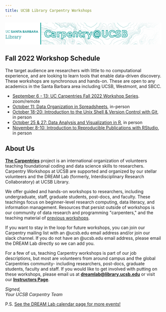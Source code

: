 ```yaml
---
title: UCSB Library Carpentry Workshops
---
```

![carpentry logo](fig/banner-carpentry.png)

## Fall 2022 Workshop Schedule

The target audience are researchers with little to no computational experience, and are looking to learn tools that enable data-driven discovery. These workshops are synchronous and hands-on. These are open to any academics in the Santa Barbara area including UCSB, Westmont, and SBCC.  

- [September 6 - 13: UC Carpentries Fall 2022 Workshop Series](https://ti.to/ucsd-carpentries/uc-carpentries-fall-workshop-2022). zoom/remote
- [October 11: Data Organization in Spreadsheets](https://ucsbcarpentry.github.io/2022-10-11-ucsb-spreadsheets/), in-person
- [October 18-20: Introduction to the Unix Shell & Version Control with Git](https://ucsbcarpentry.github.io/2022-10-18-ucsb-bash-git/), in person
- [October 25 & 27: Data Analysis and Visualization in R](https://ucsbcarpentry.github.io/2022-10-25-ucsb-intro-R/), in person
- [November 8-10: Introduction to Reproducible Publications with RStudio](https://ucsbcarpentry.github.io/2022-11-8-ucsb-reproducible-pubs/), in person

<!---
Remove comment delineators after RDS Workshops are scheduled

[Research Data Services](https://www.library.ucsb.edu/research-data-services) is excited to launch a series of short, hybrid workshops dedicated to the Humanities and Social Sciences. Students, faculty, and staff are welcome. [Upcoming workshops.](https://www.library.ucsb.edu/events-exhibitions?location=All&series=1225)
Email [rds@library.ucsb.edu](mailto:rds@library.ucsb.edu) for more information.
-->

## About Us
**[The Carpentries](https://carpentries.org/)** project is an international organization of volunteers teaching foundational coding and data science skills to researchers. 
Carpentry Workshops at UCSB are supported and organized by our stellar volunteers and the DREAM Lab (formerly, Interdisciplinary Research Collaboratory) at UCSB Library.
<!---
Uncomment after the page is done.
[We have a few policies.](community/workshops)
-->

We offer guided and hands-on workshops to researchers, including undergraduate, staff, graduate students, post-docs, and faculty. 
These teachings focus on beginner-level research computing, data literacy, and information management. 
Resources that persist outside of workshops is our community of data research and programming "carpenters," and the teaching material of [previous workshops](https://ucsbcarpentry.github.io/past-workshops).

If you want to stay in the loop for future workshops, you can join our Carpentry mailing list with an @ucsb.edu email address and/or join our slack channel. 
If you do not have an @ucsb.edu email address, please email the DREAM Lab directly so we can add you.

For a few of us, teaching Carpentry workshops is part of our job descriptions, but most are volunteers from around campus and the global Carpentries community- including researchers, post-docs, graduate students, faculty and staff. 
If you would like to get involved with putting on these workshops, please email us at **dreamlab@library.ucsb.edu** or visit our **[Instructors Page](https://ucsbcarpentry.github.io/community/instructors)**.

*Signed,*
<br>
*Your UCSB Carpentry Team*

P.S. [See the DREAM Lab calendar page for more events!](https://www.library.ucsb.edu/events-exhibitions?location=All&series=1218)
